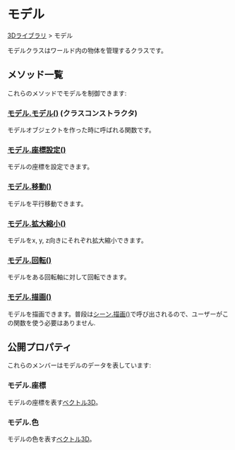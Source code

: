 # モデル

[3Dライブラリ](/lib/3d/3d) > モデル

 モデルクラスはワールド内の物体を管理するクラスです。

## メソッド一覧

これらのメソッドでモデルを制御できます:

### [モデル.モデル()](/lib/3d/modelconstructor) (クラスコンストラクタ)

モデルオブジェクトを作った時に呼ばれる関数です。

### [モデル.座標設定()](/lib/3d/setmodelpos)

モデルの座標を設定できます。

### [モデル.移動()](/lib/3d/modeltranslate)

モデルを平行移動できます。

### [モデル.拡大縮小()](/lib/3d/modelscale)

モデルをx, y, z向きにそれぞれ拡大縮小できます。

### [モデル.回転()](/lib/3d/modelrotate)

モデルをある回転軸に対して回転できます。

### [モデル.描画()](/lib/3d/modeldraw)

モデルを描画できます。普段は[シーン.描画()](/lib/3d/draw)で呼び出されるので、ユーザーがこの関数を使う必要はありません.

## 公開プロパティ

これらのメンバーはモデルのデータを表しています:

### モデル.座標

モデルの座標を表す[ベクトル3D](/lib/math/vec3)。

### モデル.色

モデルの色を表す[ベクトル3D](/lib/math/vec3)。